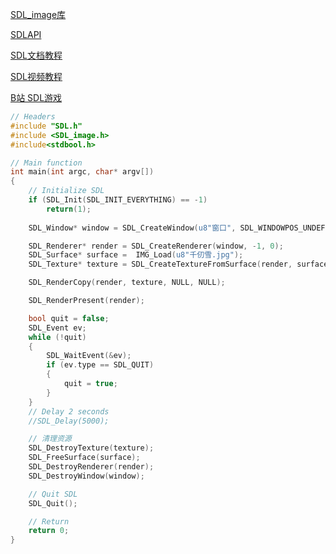 [SDL_image库](http://www.libsdl.org/projects/SDL_image/)

[SDLAPI](https://wiki.libsdl.org/CategoryAPI)

[SDL文档教程](http://tjumyk.github.io/sdl-tutorial-cn/contents.html)

[SDL视频教程](https://www.bilibili.com/video/BV1rK411V7eu?p=9)

[B站 SDL游戏](https://space.bilibili.com/283850413/video)

```c
// Headers
#include "SDL.h"
#include <SDL_image.h>
#include<stdbool.h>

// Main function
int main(int argc, char* argv[])
{
    // Initialize SDL
    if (SDL_Init(SDL_INIT_EVERYTHING) == -1)
        return(1);
    
    SDL_Window* window = SDL_CreateWindow(u8"窗口", SDL_WINDOWPOS_UNDEFINED, SDL_WINDOWPOS_UNDEFINED, 640, 480, SDL_WINDOW_SHOWN);

    SDL_Renderer* render = SDL_CreateRenderer(window, -1, 0);
    SDL_Surface* surface =  IMG_Load(u8"千仞雪.jpg");
    SDL_Texture* texture = SDL_CreateTextureFromSurface(render, surface);

    SDL_RenderCopy(render, texture, NULL, NULL);

    SDL_RenderPresent(render);

    bool quit = false;
    SDL_Event ev;
    while (!quit)
    {
        SDL_WaitEvent(&ev);
        if (ev.type == SDL_QUIT)
        {
            quit = true;
        }
    }
    // Delay 2 seconds
    //SDL_Delay(5000);

    // 清理资源
    SDL_DestroyTexture(texture);
    SDL_FreeSurface(surface);
    SDL_DestroyRenderer(render);
    SDL_DestroyWindow(window);

    // Quit SDL
    SDL_Quit();

    // Return
    return 0;
}
```

